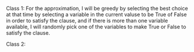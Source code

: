 Class 1: For the approximation, I will be greedy by selecting the best choice at that time by selecting a variable in the current valuse to be True of False in order to satisfy the clause, and if there is more than one variable available, I will randomly pick one of the variables to make True or False to satisfy the clause.

Class 2: 
